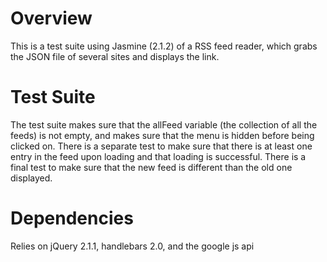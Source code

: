 # Overview

This is a test suite using Jasmine (2.1.2) of a RSS feed reader, which grabs the JSON file of several sites and displays the link.

# Test Suite

The test suite makes sure that the allFeed variable (the collection of all the feeds) is not empty, and makes sure that the menu is hidden before being clicked on. There is a separate test to make sure that there is at least one entry in the feed upon loading and that loading is successful. There is a final test to make sure that the new feed is different than the old one displayed.

# Dependencies

Relies on jQuery 2.1.1, handlebars 2.0, and the google js api


